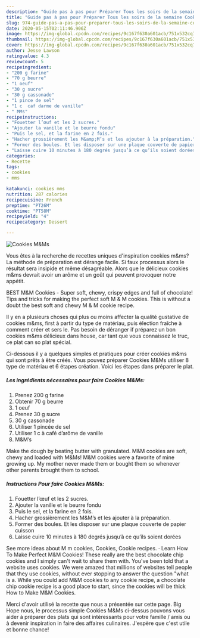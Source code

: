 ```yaml
---
description: "Guide pas à pas pour Préparer Tous les soirs de la semaine Cookies M&amp;amp;Ms"
title: "Guide pas à pas pour Préparer Tous les soirs de la semaine Cookies M&amp;amp;Ms"
slug: 974-guide-pas-a-pas-pour-preparer-tous-les-soirs-de-la-semaine-cookies-m-and-amp-ms
date: 2020-05-15T02:11:46.906Z
image: https://img-global.cpcdn.com/recipes/9c167f630a601acb/751x532cq70/cookies-mms-photo-principale-de-la-recette.jpg
thumbnail: https://img-global.cpcdn.com/recipes/9c167f630a601acb/751x532cq70/cookies-mms-photo-principale-de-la-recette.jpg
cover: https://img-global.cpcdn.com/recipes/9c167f630a601acb/751x532cq70/cookies-mms-photo-principale-de-la-recette.jpg
author: Jesse Lawson
ratingvalue: 4.3
reviewcount: 5
recipeingredient:
- "200 g farine"
- "70 g beurre"
- "1 oeuf"
- "30 g sucre"
- "30 g cassonade"
- "1 pince de sel"
- "1 c  caf darme de vanille"
- " MMs"
recipeinstructions:
- "Fouetter l’œuf et les 2 sucres."
- "Ajouter la vanille et le beurre fondu"
- "Puis le sel, et la farine en 2 fois."
- "Hacher grossièrement les M&amp;M’s et les ajouter à la préparation."
- "Former des boules. Et les disposer sur une plaque couverte de papier cuisson"
- "Laisse cuire 10 minutes à 180 degrés jusqu’à ce qu’ils soient dorées"
categories:
- Recette
tags:
- cookies
- mms

katakunci: cookies mms 
nutrition: 287 calories
recipecuisine: French
preptime: "PT26M"
cooktime: "PT58M"
recipeyield: "4"
recipecategory: Dessert

---
```



![Cookies M&amp;Ms](https://img-global.cpcdn.com/recipes/9c167f630a601acb/751x532cq70/cookies-mms-photo-principale-de-la-recette.jpg)

Vous êtes à la recherche de recettes uniques d'inspiration cookies m&amp;ms? La méthode de préparation est dérange facile. Si faux processus alors le résultat sera insipide et même désagréable. Alors que le délicieux cookies m&amp;ms devrait avoir un arôme et un goût qui peuvent provoquer notre appétit.

BEST M&amp;M Cookies - Super soft, chewy, crispy edges and full of chocolate! Tips and tricks for making the perfect soft M &amp; M cookies. This is without a doubt the best soft and chewy M &amp; M cookie recipe.

Il y en a plusieurs choses qui plus ou moins affecter la qualité gustative de cookies m&amp;ms, first à partir du type de matériau, puis élection fraîche à comment créer et sers le. Pas besoin de déranger if préparez un bon cookies m&amp;ms délicieux dans house, car tant que vous connaissez le truc, ce plat can so plat spécial.


Ci-dessous il y a quelques simples et pratiques pour créer cookies m&amp;ms qui sont prêts à être créés. Vous pouvez préparer Cookies M&amp;Ms utiliser 8 type de matériau et 6 étapes création. Voici les étapes dans préparer le plat.

<!--inarticleads1-->

##### Les ingrédients nécessaires pour faire Cookies M&amp;Ms:

1. Prenez 200 g farine
1. Obtenir 70 g beurre
1.  1 oeuf
1. Prenez 30 g sucre
1.  30 g cassonade
1. Utiliser 1 pincée de sel
1. Utiliser 1 c à café d’arôme de vanille
1.   M&amp;M’s


Make the dough by beating butter with granulated. M&amp;M cookies are soft, chewy and loaded with M&amp;Ms! M&amp;M cookies were a favorite of mine growing up. My mother never made them or bought them so whenever other parents brought them to school. 

<!--inarticleads2-->

##### Instructions Pour faire Cookies M&amp;Ms:

1. Fouetter l’œuf et les 2 sucres.
1. Ajouter la vanille et le beurre fondu
1. Puis le sel, et la farine en 2 fois.
1. Hacher grossièrement les M&amp;M’s et les ajouter à la préparation.
1. Former des boules. Et les disposer sur une plaque couverte de papier cuisson
1. Laisse cuire 10 minutes à 180 degrés jusqu’à ce qu’ils soient dorées


See more ideas about M m cookies, Cookies, Cookie recipes. · Learn How To Make Perfect M&amp;M Cookies! These really are the best chocolate chip cookies and I simply can&#39;t wait to share them with. You&#39;ve been told that a website uses cookies. We were amazed that millions of websites tell people that they use cookies, without ever stopping to answer the question &#34;what is a. While you could add M&amp;M cookies to any cookie recipe, a chocolate chip cookie recipe is a good place to start, since the cookies will be thick How to Make M&amp;M Cookies. 


Merci d'avoir utilisé la recette que nous a présentée sur cette page. Big Hope nous, le processus simple Cookies M&amp;Ms ci-dessus pouvons vous aider à préparer des plats qui sont intéressants pour votre famille / amis ou à devenir inspiration in faire des affaires culinaires. J'espère que c'est utile et bonne chance!
